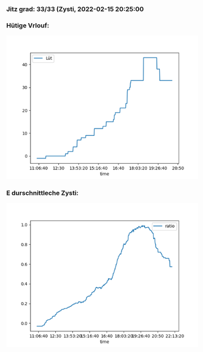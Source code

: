### Jitz grad: 33/33 (Zysti, 2022-02-15 20:25:00

### Hütige Vrlouf:
![Graph](Today.png)

### E durschnittleche Zysti:
![Graph](Zysti.png)